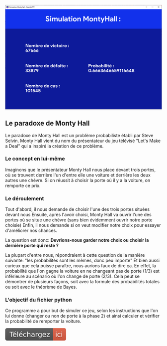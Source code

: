 <p align="center" ><img width="1102" src="img/montyhall.png"></p>

## Le paradoxe de Monty Hall
Le paradoxe de Monty Hall est un problème probabiliste établi par Steve Selvin. Monty Hall vient du nom du présentateur du jeu télévisé "Let's Make a Deal" qui a inspiré la création de ce problème.

### Le concept en lui-même

Imaginons que le présentateur Monty Hall nous place devant trois portes, où se trouvent derrière l'un d'entre elle une voiture et derrière les deux autres une chèvre. Si on réussit à choisir la porte où il y a la voiture, on remporte ce prix.

### Le déroulement

Tout d'abord, il nous demande de choisir l'une des trois portes situées devant nous
Ensuite, après l'avoir choisi, Monty Hall va ouvrir l'une des portes où se situe une chèvre (sans bien évidemment ouvrir notre porte choisie)
Enfin, il nous demande si on veut modifier notre choix pour essayer d'améliorer nos chances.

La question est donc: <b>Devrions-nous garder notre choix ou choisir la dernière porte qui reste ?</b>

La plupart d'entre nous, répondraient à cette question de la manière suivante: "les probabilités sont les mêmes, donc peu importe"
Et bien aussi curieux que cela puisse paraître, nous aurions faux de dire ça. En effet, la probabilité que l'on gagne la voiture en ne changeant pas de porte (1/3) est inférieure au scénario où l'on change de porte (2/3). Cela peut se démontrer de plusieurs façons, soit avec la formule des probabilités totales ou soit avec le théorème de Bayes.

### L'objectif du fichier python

Ce programme a pour but de simuler ce jeu, selon les instructions que l'on lui donne (changer ou non de porte à la phase 2) et ainsi calculer et vérifier la probabilité de remporter la voiture.

<a href="https://github.com/QuentinPTT/MontyHall/blob/master/MontyHall.pyw"><img src="img/downloadhere.svg" alt="Download Here"></a>
